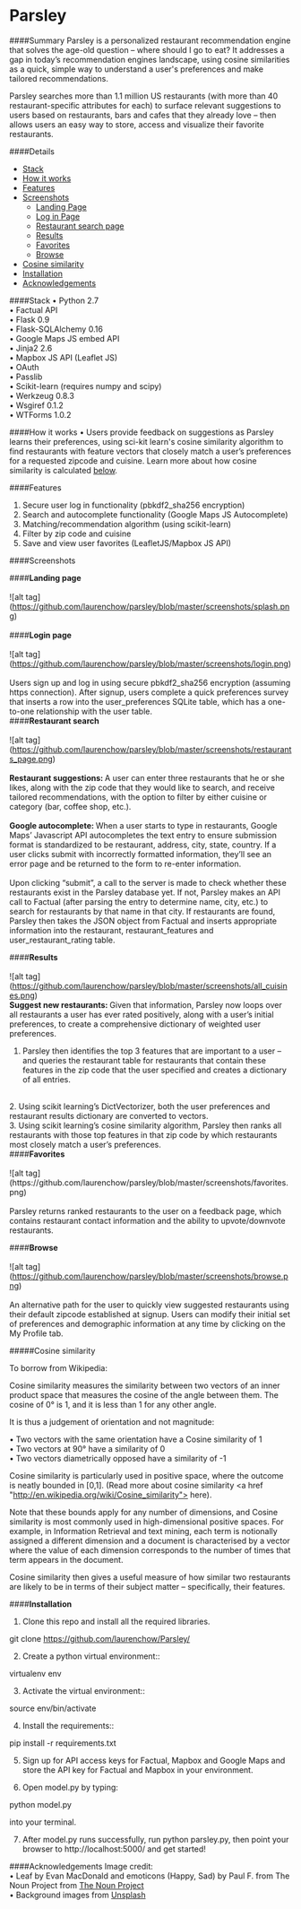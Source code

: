 Parsley
=======
####Summary
Parsley is a personalized restaurant recommendation engine that solves the age-old question – where should I go to eat? It addresses a gap in today’s recommendation engines landscape, using cosine similarities as a quick, simple way to understand a user's preferences and make tailored recommendations.

Parsley searches more than 1.1 million US restaurants (with more than 40 restaurant-specific attributes for each) to surface relevant suggestions to users based on restaurants, bars and cafes that they already love – then allows users an easy way to store, access and visualize their favorite restaurants. 


####Details
- [Stack](#stack)
- [How it works](#how-it-works)
- [Features](#features)
- [Screenshots](#screenshots) 
  - [Landing Page](#landing-page)
  - [Log in Page](#login-page)
  - [Restaurant search page](#search)
  - [Results](#results)
  - [Favorites](#favorites)
  - [Browse](#browse)
- [Cosine similarity](#cosine-similarity)
- [Installation](#install)
- [Acknowledgements](#acknowledgements)

####Stack
•	Python 2.7 <br>
•	Factual API <br>
•	Flask 0.9<br>
•	Flask-SQLAlchemy 0.16<br>
•	Google Maps JS embed API  <br>
•	Jinja2 2.6<br>
•	Mapbox JS API (Leaflet JS) <br>
•	OAuth<br>
•	Passlib <br>
•	Scikit-learn (requires numpy and scipy)<br>
•	Werkzeug 0.8.3<br>
•	Wsgiref 0.1.2<br>
•	WTForms 1.0.2<br>

####How it works
•	Users provide feedback on suggestions as Parsley learns their preferences, using sci-kit learn's cosine similarity algorithm to find restaurants with feature vectors that closely match a user’s preferences for a requested zipcode and cuisine. Learn more about how cosine similarity is calculated <a href =#cosine-similarity> below</a>.

####Features 
1.	Secure user log in functionality (pbkdf2_sha256 encryption) <br>
2.	Search and autocomplete functionality (Google Maps JS Autocomplete)<br>
3.	Matching/recommendation algorithm (using scikit-learn) <br>
4.	Filter by zip code and cuisine <br>
5.	Save and view user favorites (LeafletJS/Mapbox JS API)<br>
 
####Screenshots

####<strong>Landing page</strong><br><br>
![alt tag] (https://github.com/laurenchow/parsley/blob/master/screenshots/splash.png)<br><br>
####<strong>Login page</strong><br><br>
![alt tag] (https://github.com/laurenchow/parsley/blob/master/screenshots/login.png)<br><br>
Users sign up and log in using secure pbkdf2_sha256 encryption (assuming https connection). After signup, users complete a quick preferences survey that inserts a row into the user_preferences SQLite table, which has a one-to-one relationship with the user table.  
####<strong>Restaurant search</strong><br><br>
![alt tag] (https://github.com/laurenchow/parsley/blob/master/screenshots/restaurants_page.png)<br><br>
<strong> Restaurant suggestions: </strong> A user can enter three restaurants that he or she likes, along with the zip code that they would like to search, and receive tailored recommendations, with the option to filter by either cuisine or category (bar, coffee shop, etc.).
<br><br>
<strong>Google autocomplete: </strong>
When a user starts to type in restaurants, Google Maps’ Javascript API autocompletes the text entry to ensure submission format is standardized to be restaurant, address, city, state, country.
If a user clicks submit with incorrectly formatted information, they’ll see an error page and be returned to the form to re-enter information.
<br> <br>
Upon clicking “submit”, a call to the server is made to check whether these restaurants exist in the Parsley database yet. If not, Parsley makes an API call to Factual (after parsing the entry to determine name, city, etc.) to search for restaurants by that name in that city. If restaurants are found, Parsley then takes the JSON object from Factual and inserts appropriate information into the restaurant, restaurant_features and user_restaurant_rating table. 
<br>

####<strong>Results </strong><br><br>
![alt tag] (https://github.com/laurenchow/parsley/blob/master/screenshots/all_cuisines.png)<br>
<strong> Suggest new restaurants: </strong>
Given that information, Parsley now loops over all restaurants a user has ever rated positively, along with a user’s initial preferences, to create a comprehensive dictionary of weighted user preferences. <br>
1.	Parsley then identifies the top 3 features that are important to a user – and queries the restaurant table for
restaurants that contain these features in the zip code that the user specified and creates a dictionary of all entries.
<br>
2. Using scikit learning’s DictVectorizer, both the user preferences and restaurant results dictionary are converted to vectors.<br>
3. Using scikit learning’s cosine similarity algorithm, Parsley then ranks all restaurants with those top features in that zip code by which restaurants most closely match a user’s preferences. 
<br>
####<strong>Favorites</strong><br><br>
![alt tag] (https://github.com/laurenchow/parsley/blob/master/screenshots/favorites.png)<br><br>
Parsley returns ranked restaurants to the user on a feedback page, which contains restaurant contact information and the ability to upvote/downvote restaurants.
<be>

####<strong>Browse</strong><br><br>
![alt tag] (https://github.com/laurenchow/parsley/blob/master/screenshots/browse.png)<br><br>
An alternative path for the user to quickly view suggested restaurants using their default zipcode established at signup. Users can modify their initial set of preferences and demographic information at any time by clicking on the My Profile tab.
<br>

#####Cosine similarity

To borrow from Wikipedia: 

Cosine similarity measures the similarity between two vectors of an inner product space that measures the cosine of the angle between them. The cosine of 0° is 1, and it is less than 1 for any other angle. <br>

It is thus a judgement of orientation and not magnitude: <br>

•	Two vectors with the same orientation have a Cosine similarity of 1 <br>
•	Two vectors at 90° have a similarity of 0 <br>
•	Two vectors diametrically opposed have a similarity of -1 <br>

Cosine similarity is particularly used in positive space, where the outcome is neatly bounded in [0,1]. (Read more about cosine similarity <a href "http://en.wikipedia.org/wiki/Cosine_similarity"> here</a>).

Note that these bounds apply for any number of dimensions, and Cosine similarity is most commonly used in high-dimensional positive spaces. For example, in Information Retrieval and text mining, each term is notionally assigned a different dimension and a document is characterised by a vector where the value of each dimension corresponds to the number of times that term appears in the document. 

Cosine similarity then gives a useful measure of how similar two restaurants are likely to be in terms of their subject matter – specifically, their features.


####<strong>Installation</strong><br> 

1. Clone this repo and install all the required libraries.

  git clone https://github.com/laurenchow/Parsley/

2. Create a python virtual environment::

  virtualenv env

3. Activate the virtual environment::

  source env/bin/activate

4. Install the requirements::

  pip install -r requirements.txt

5. Sign up for API access keys for Factual, Mapbox and Google Maps and store the API key for Factual and Mapbox in your environment.

6. Open model.py by typing:

  python model.py

  into your terminal. 

7.  After model.py runs successfully, run python parsley.py, then point your browser to http://localhost:5000/ and get started!
 

####Acknowledgements
Image credit:<br>
• Leaf by Evan MacDonald and emoticons (Happy, Sad)  by Paul F. from The Noun Project from <a href = "https://www.http://thenounproject.com/"> The Noun Project</a><br>
• Background images from <a href = "https://unsplash.com/grid"> Unsplash
 


 
